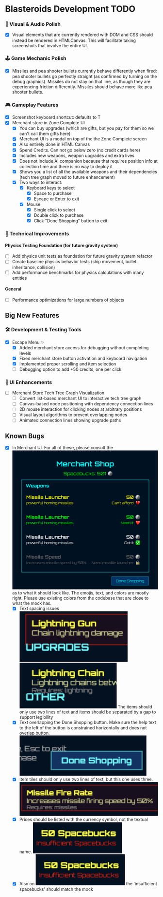 # Blasteroids Development TODO

### 🎨 Visual & Audio Polish

- [x] Visual elements that are currently rendered with DOM and CSS should
      instead be rendered in HTMLCanvas. This will facilitate taking screenshots
      that involve the entire UI.

### 🕹️ Game Mechanic Polish

- [x] Missiles and pea shooter bullets currently behave differently when fired:
      pea shooter bullets go perfectly straight (as confirmed by turning on the
      debug graphics). Missiles do not stay on that line, as though they are
      experiencing friction differently. Missiles should behave more like pea
      shooter bullets.

### 🎮 Gameplay Features

- [x] Screenshot keyboard shortcut: defaults to T
- [x] Merchant store in Zone Complete UI
    - [x] You can buy upgrades (which are gifts, but you pay for them so we
          can't call them gifts here)
    - [x] Merchant UI is a modal on top of the the Zone Complete screen
    - [x] Also entirely done in HTML Canvas
    - [x] Spend Credits. Can not go below zero (no credit cards here)
    - [x] Includes new weapons, weapon upgrades and extra lives
    - [x] Does not include AI companion because that requires position info at
          collection time and there is no way to deploy it
    - [x] Shows you a list of all the available weapons and their
          dependencies (tech tree graph moved to future enhancement)
    - [x] Two ways to interact:
        - [x] Keyboard keys to select
            - [x] Space to purchase
            - [x] Escape or Enter to exit
        - [x] Mouse
            - [x] Single click to select
            - [x] Double click to purchase
            - [x] Click "Done Shopping" button to exit

### 🔧 Technical Improvements

#### Physics Testing Foundation (for future gravity system)

- [ ] Add physics unit tests as foundation for future gravity system refactor
- [ ] Create baseline physics behavior tests (ship movement, bullet inheritance, collision)
- [ ] Add performance benchmarks for physics calculations with many entities

#### General

- [ ] Performance optimizations for large numbers of objects

## Big New Features

### 🛠️ Development & Testing Tools

- [x] Escape Menu ✨
    - [x] Added merchant store access for debugging without completing levels
    - [x] Fixed merchant store button activation and keyboard navigation
    - [x] Implemented proper scrolling and item selection
    - [ ] Debugging option to add +50 credits, one per click

### 🎨 UI Enhancements

- [ ] Merchant Store Tech Tree Graph Visualization
    - [ ] Convert list-based merchant UI to interactive tech tree graph
    - [ ] Canvas-based node positioning with dependency connection lines
    - [ ] 2D mouse interaction for clicking nodes at arbitrary positions
    - [ ] Visual layout algorithms to prevent overlapping nodes
    - [ ] Animated connection lines showing upgrade paths

## Known Bugs

- [x] In Merchant UI. For all of these, please consult the ![Figma Mock](<history/2025-06-22/Merchant Shop.png>) as to what it should look like. The emojis, text, and colors are mostly right. Please use existing colors from the codebase that are close to what the mock has.
    - [x] Text spacing issues ![Exhibit A](history/screenshots/2025-06-22-spacing-1.png) ![Exhibit B](history/screenshots/2025-06-22-spacing-2.png) The items should only use two lines of text and items should be separated by a gap to support legibility
    - [x] Text overlapping the Done Shopping button. Make sure the help text to the left of the button is constrained horizontally and does not overlap button. ![Exhibit D](history/screenshots/2025-06-22-overlap.png)
    - [x] Item tiles should only use two lines of text, but this one uses three. ![Exhibit D](history/screenshots/2025-06-22-requires-to-right.png)
    - [x] Prices should be listed with the currency symbol, not the textual name. ![Exhibit E](history/screenshots/2025-06-22-use-currency-symbol.png)
    - [x] Also on ![Exhibit E](history/screenshots/2025-06-22-use-currency-symbol.png) the 'insufficient spacebucks' should match the mock
